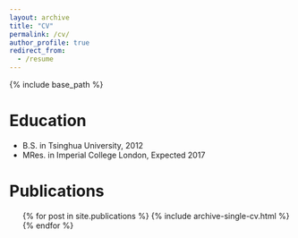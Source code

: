 ```yaml
---
layout: archive
title: "CV"
permalink: /cv/
author_profile: true
redirect_from:
  - /resume
---
```


{% include base_path %}

Education
======
* B.S. in Tsinghua University, 2012
* MRes. in Imperial College London, Expected 2017


Publications
======
  <ul>{% for post in site.publications %}
    {% include archive-single-cv.html %}
  {% endfor %}</ul>

